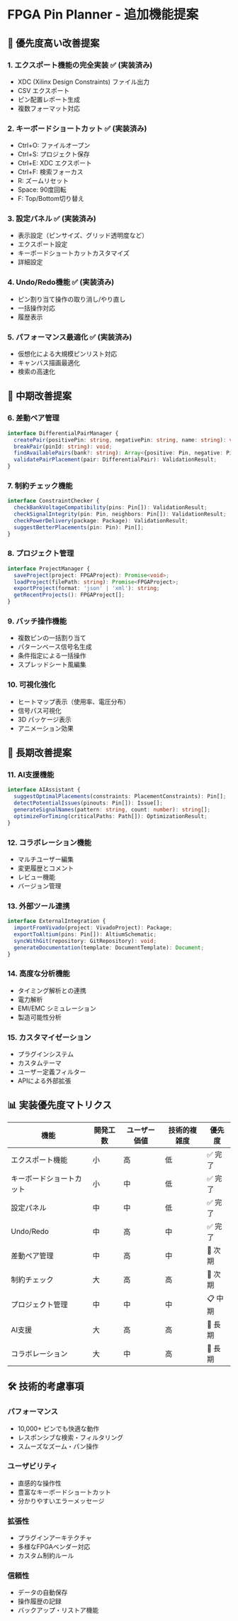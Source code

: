 # FPGA Pin Planner - 追加機能提案

## 🎯 優先度高い改善提案

### 1. **エクスポート機能の完全実装** ✅ (実装済み)
- XDC (Xilinx Design Constraints) ファイル出力
- CSV エクスポート
- ピン配置レポート生成
- 複数フォーマット対応

### 2. **キーボードショートカット** ✅ (実装済み)
- Ctrl+O: ファイルオープン
- Ctrl+S: プロジェクト保存
- Ctrl+E: XDC エクスポート
- Ctrl+F: 検索フォーカス
- R: ズームリセット
- Space: 90度回転
- F: Top/Bottom切り替え

### 3. **設定パネル** ✅ (実装済み)
- 表示設定（ピンサイズ、グリッド透明度など）
- エクスポート設定
- キーボードショートカットカスタマイズ
- 詳細設定

### 4. **Undo/Redo機能** ✅ (実装済み)
- ピン割り当て操作の取り消し/やり直し
- 一括操作対応
- 履歴表示

### 5. **パフォーマンス最適化** ✅ (実装済み)
- 仮想化による大規模ピンリスト対応
- キャンバス描画最適化
- 検索の高速化

## 🚀 中期改善提案

### 6. **差動ペア管理**
```typescript
interface DifferentialPairManager {
  createPair(positivePin: string, negativePin: string, name: string): void;
  breakPair(pinId: string): void;
  findAvailablePairs(bank?: string): Array<{positive: Pin, negative: Pin}>;
  validatePairPlacement(pair: DifferentialPair): ValidationResult;
}
```

### 7. **制約チェック機能**
```typescript
interface ConstraintChecker {
  checkBankVoltageCompatibility(pins: Pin[]): ValidationResult;
  checkSignalIntegrity(pin: Pin, neighbors: Pin[]): ValidationResult;
  checkPowerDelivery(package: Package): ValidationResult;
  suggestBetterPlacements(pin: Pin): Pin[];
}
```

### 8. **プロジェクト管理**
```typescript
interface ProjectManager {
  saveProject(project: FPGAProject): Promise<void>;
  loadProject(filePath: string): Promise<FPGAProject>;
  exportProject(format: 'json' | 'xml'): string;
  getRecentProjects(): FPGAProject[];
}
```

### 9. **バッチ操作機能**
- 複数ピンの一括割り当て
- パターンベース信号名生成
- 条件指定による一括操作
- スプレッドシート風編集

### 10. **可視化強化**
- ヒートマップ表示（使用率、電圧分布）
- 信号パス可視化
- 3D パッケージ表示
- アニメーション効果

## 🔮 長期改善提案

### 11. **AI支援機能**
```typescript
interface AIAssistant {
  suggestOptimalPlacements(constraints: PlacementConstraints): Pin[];
  detectPotentialIssues(pinouts: Pin[]): Issue[];
  generateSignalNames(pattern: string, count: number): string[];
  optimizeForTiming(criticalPaths: Path[]): OptimizationResult;
}
```

### 12. **コラボレーション機能**
- マルチユーザー編集
- 変更履歴とコメント
- レビュー機能
- バージョン管理

### 13. **外部ツール連携**
```typescript
interface ExternalIntegration {
  importFromVivado(project: VivadoProject): Package;
  exportToAltium(pins: Pin[]): AltiumSchematic;
  syncWithGit(repository: GitRepository): void;
  generateDocumentation(template: DocumentTemplate): Document;
}
```

### 14. **高度な分析機能**
- タイミング解析との連携
- 電力解析
- EMI/EMC シミュレーション
- 製造可能性分析

### 15. **カスタマイゼーション**
- プラグインシステム
- カスタムテーマ
- ユーザー定義フィルター
- APIによる外部拡張

## 📊 実装優先度マトリクス

| 機能 | 開発工数 | ユーザー価値 | 技術的複雑度 | 優先度 |
|------|----------|--------------|--------------|--------|
| エクスポート機能 | 小 | 高 | 低 | ✅ 完了 |
| キーボードショートカット | 小 | 中 | 低 | ✅ 完了 |
| 設定パネル | 中 | 中 | 低 | ✅ 完了 |
| Undo/Redo | 中 | 高 | 中 | ✅ 完了 |
| 差動ペア管理 | 中 | 高 | 中 | 🎯 次期 |
| 制約チェック | 大 | 高 | 高 | 🎯 次期 |
| プロジェクト管理 | 中 | 中 | 中 | 📋 中期 |
| AI支援 | 大 | 高 | 高 | 🔮 長期 |
| コラボレーション | 大 | 中 | 高 | 🔮 長期 |

## 🛠️ 技術的考慮事項

### パフォーマンス
- 10,000+ ピンでも快適な動作
- レスポンシブな検索・フィルタリング
- スムーズなズーム・パン操作

### ユーザビリティ
- 直感的な操作性
- 豊富なキーボードショートカット
- 分かりやすいエラーメッセージ

### 拡張性
- プラグインアーキテクチャ
- 多様なFPGAベンダー対応
- カスタム制約ルール

### 信頼性
- データの自動保存
- 操作履歴の記録
- バックアップ・リストア機能
